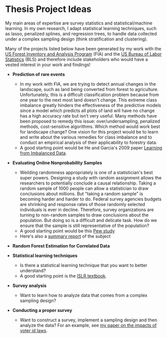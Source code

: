 # Thesis Project Ideas

My main areas of expertise are survey statistics and statistical/machine learning.  In my own research, I adapt statistical learning techniques, such as lasso, penalized splines, and regression trees, to handle data collected under a complex sampling design (think stratification and clustering).  

Many of the projects listed below have been generated by my work with the [US Forest Inventory and Analysis Program](https://www.fia.fs.fed.us/) (FIA) and the [US Bureau of Labor Statistics](https://www.bls.gov/) (BLS) and therefore include stakeholders who would have a vested interest in your work and findings!  

* **Prediction of rare events**
    + In my work with FIA, we are trying to detect annual changes in the landscape, such as land being converted from forest to agriculture.  Unfortunately, this is a difficult classification problem because from one year to the next most land doesn't change.  This extreme class imbalance greatly hinders the effectiveness of the predictive models since a model which predicts all plots of land will have no change has a high accuracy rate but isn't very useful.  Many methods have been proposed to remedy this issue: over/undersampling, penalized methods, cost-sensitive algorithms.  Which method would work best for landscape change?  One vision for this project would be to learn and write about the various remedies for class imbalance and to conduct an empirical analysis of their applicability to forestry data. 
    + A good starting point would be He and Garcia's 2009 paper [Learning from Imbalanced Data](https://ieeexplore.ieee.org/document/5128907/).

* **Evaluating Online Nonprobability Samples**
    + Weilding randomness appropriately is one of a statistician's best super powers.  Designing a study with random assignment allows the researchers to potentially conclude a causal relationship.  Taking a random sample of 1000 people can allow a statistician to draw conclusions about millions.  But "taking a random sample" is becoming harder and harder to do. Federal survey agencies budgets are shrinking and response rates of those randomly selected individuals is ever in decline.  Therefore, survey organizations are turning to non-random samples to draw conclusions about the population.  But doing so is a difficult and delicate task.  How do we ensure that the sample is still representative of the population?   
    + A good starting point would be this [Pew study](https://www.pewresearch.org/methods/2016/05/02/evaluating-online-nonprobability-surveys/)
    + Here's also a [summary report](https://academic.oup.com/jssam/article-abstract/1/2/90/941418) of the subject

* **Random Forest Estimation for Correlated Data**

    
* **Statistical learning techniques**
    + Is there a statistical learning technique that you want to better understand? 
    + A good starting point is the [ISLR textbook](http://www-bcf.usc.edu/~gareth/ISL/).

* **Survey analysis**
    + Want to learn how to analyze data that comes from a complex sampling design?
    
* **Conducting a proper survey**    
    + Want to construct a survey, implement a sampling design and then analyze the data?  For an example, see [my paper on the impacts of voter id laws](https://www.tandfonline.com/doi/full/10.1080/2330443X.2017.1407721).


    
